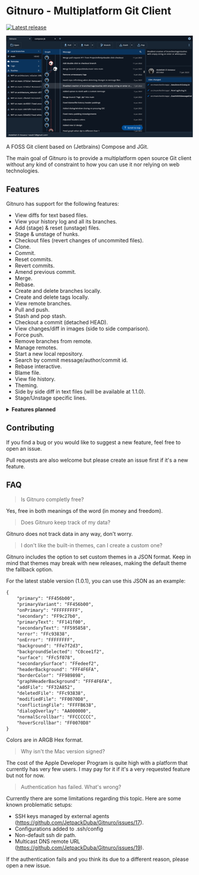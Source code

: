 # Gitnuro - Multiplatform Git Client
[![Latest release](https://img.shields.io/github/v/release/JetpackDuba/Gitnuro?color=blue&label=latest%20release)](https://github.com/JetpackDuba/Gitnuro/releases/latest)

![Icon](res/img/cover.png)

A FOSS Git client based on (Jetbrains) Compose and JGit.

The main goal of Gitnuro is to provide a multiplatform open source Git client without any kind of constraint to how you can use it nor relying on web technologies.

## Features

Gitnuro has support for the following features:

- View diffs for text based files.
- View your history log and all its branches.
- Add (stage) & reset (unstage) files.
- Stage & unstage of hunks.
- Checkout files (revert changes of uncommited files).
- Clone.
- Commit.
- Reset commits.
- Revert commits.
- Amend previous commit.
- Merge.
- Rebase.
- Create and delete branches locally.
- Create and delete tags locally.
- View remote branches.
- Pull and push.
- Stash and pop stash.
- Checkout a commit (detached HEAD).
- View changes/diff in images (side to side comparison).
- Force push.
- Remove branches from remote.
- Manage remotes.
- Start a new local repository.
- Search by commit message/author/commit id.
- Rebase interactive.
- Blame file.
- View file history.
- Theming.
- Side by side diff in text files (will be available at 1.1.0).
- Stage/Unstage specific lines.



<details>
  <summary><b>Features planned</b></summary>
 
- Create/Apply patches
- Remove tags from remote.
- View stashes in the log tree.
- Submodules support (planned for 1.2.0).
- Change the tracking of a specific branch.
- Syntax highlighting for diff.
- Various log options like showing the author, filtering by current branch o hide remote branches.
- Customizations settings.
</details>

## Contributing

If you find a bug or you would like to suggest a new feature, feel free to open an issue.

Pull requests are also welcome but please create an issue first if it's a new feature.

## FAQ

> Is Gitnuro completly free?

Yes, free in both meanings of the word (in money and freedom).

> Does Gitnuro keep track of my data?

Gitnuro does not track data in any way, don't worry.

> I don't like the built-in themes, can I create a custom one?

Gitnuro includes the option to set custom themes in a JSON format. Keep in mind that themes may break with new releases, making the default theme the fallback option.

For the latest stable version (1.0.1), you can use this JSON as an example:

```
{
    "primary": "FF456b00",
    "primaryVariant": "FF456b00",
    "onPrimary": "FFFFFFFFF",
    "secondary": "FF9c27b0",
    "primaryText": "FF141f00",
    "secondaryText": "FF595858",
    "error": "FFc93838",
    "onError": "FFFFFFFF",
    "background": "FFe7f2d3",
    "backgroundSelected": "C0cee1f2",
    "surface": "FFc5f078",
    "secondarySurface": "FFedeef2",
    "headerBackground": "FFF4F6FA",
    "borderColor": "FF989898",
    "graphHeaderBackground": "FFF4F6FA",
    "addFile": "FF32A852",
    "deletedFile": "FFc93838",
    "modifiedFile": "FF0070D8",
    "conflictingFile": "FFFFB638",
    "dialogOverlay": "AA000000",
    "normalScrollbar": "FFCCCCCC",
    "hoverScrollbar": "FF0070D8"
}
```

Colors are in ARGB Hex format.

> Why isn't the Mac version signed? 

The cost of the Apple Developer Program is quite high with a platform that currently has very few users. I may pay for it if it's a very requested feature but not for now.

> Authentication has failed. What's wrong?

Currently there are some limitations regarding this topic. Here are some known problematic setups:
- SSH keys managed by external agents (https://github.com/JetpackDuba/Gitnuro/issues/17).
- Configurations added to .ssh/config
- Non-default ssh dir path.
- Multicast DNS remote URL (https://github.com/JetpackDuba/Gitnuro/issues/19).

If the authentication fails and you think its due to a different reason, please open a new issue.
